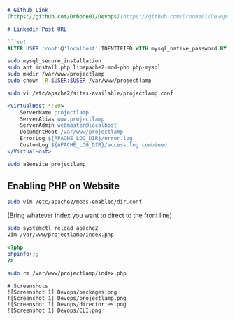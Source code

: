 ```markdown
# Github Link 
[https://github.com/Drbone01/Devops](https://github.com/Drbone01/Devops)

# Linkedin Post URL

```sql
ALTER USER 'root'@'localhost' IDENTIFIED WITH mysql_native_password BY 'PassWord.1';
```

```bash
sudo mysql_secure_installation
sudo apt install php libapache2-mod-php php-mysql
sudo mkdir /var/www/projectlamp
sudo chown -R $USER:$USER /var/www/projectlamp
```

```bash
sudo vi /etc/apache2/sites-available/projectlamp.conf
```

```apache
<VirtualHost *:80>
    ServerName projectlamp
    ServerAlias www.projectlamp
    ServerAdmin webmaster@localhost
    DocumentRoot /var/www/projectlamp
    ErrorLog ${APACHE_LOG_DIR}/error.log
    CustomLog ${APACHE_LOG_DIR}/access.log combined
</VirtualHost>
```

```bash
sudo a2ensite projectlamp
```

## Enabling PHP on Website
```bash
sudo vim /etc/apache2/mods-enabled/dir.conf
```
(Bring whatever index you want to direct to the front line)

```bash
sudo systemctl reload apache2
vim /var/www/projectlamp/index.php
```

```php
<?php
phpinfo();
?>
```

```bash
sudo rm /var/www/projectlamp/index.php
```
```
# Screenshots
![Screenshot 1] Devops/packages.png
![Screenshot 1] Devops/projectlamp.png
![Screenshot 1] Devops/directories.png
![Screenshot 1] Devops/CLI.png
